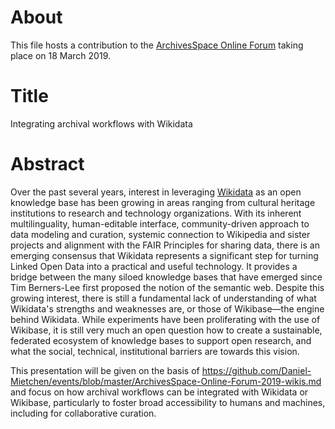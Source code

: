 # About

This file hosts a contribution to the [ArchivesSpace Online Forum](https://archivesspace.atlassian.net/wiki/spaces/ADC/pages/802127927/ArchivesSpace+Online+Forum+2019) taking place on 18 March 2019.

# Title 

Integrating archival workflows with Wikidata

# Abstract

Over the past several years, interest in leveraging [Wikidata](https://wikidata.org/) as an open knowledge base has been growing in areas ranging from cultural heritage institutions to research and technology organizations. With its inherent multilinguality, human-editable interface, community-driven approach to data modeling and curation, systemic connection to Wikipedia and sister projects and alignment with the FAIR Principles for sharing data, there is an emerging consensus that Wikidata represents a significant step for turning Linked Open Data into a practical and useful technology. It provides a bridge between the many siloed knowledge bases that have emerged since Tim Berners-Lee first proposed the notion of the semantic web. Despite this growing interest, there is still a fundamental lack of understanding of what Wikidata's strengths and weaknesses are, or those of Wikibase—the engine behind Wikidata. While experiments have been proliferating with the use of Wikibase, it is still very much an open question how to create a sustainable, federated ecosystem of knowledge bases to support open research, and what the social, technical, institutional barriers are towards this vision. 

This presentation will be given on the basis of https://github.com/Daniel-Mietchen/events/blob/master/ArchivesSpace-Online-Forum-2019-wikis.md and focus on how archival workflows can be integrated with Wikidata or Wikibase, particularly to foster broad accessibility to humans and machines, including for collaborative curation.
